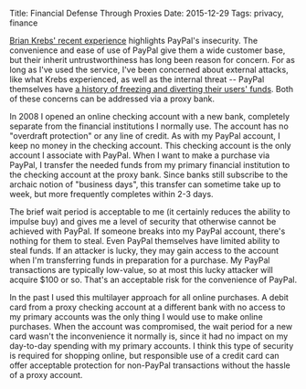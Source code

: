 Title: Financial Defense Through Proxies
Date: 2015-12-29
Tags: privacy, finance

[Brian Krebs' recent experience](http://krebsonsecurity.com/2015/12/2016-reality-lazy-authentication-still-the-norm/) highlights PayPal's insecurity. The convenience and ease of use of PayPal give them a wide customer base, but their inherit untrustworthiness has long been reason for concern. For as long as I've used the service, I've been concerned about external attacks, like what Krebs experienced, as well as the internal threat -- PayPal themselves have [a history of freezing and diverting their users' funds](http://www.paypalsucks.com/). Both of these concerns can be addressed via a proxy bank.

In 2008 I opened an online checking account with a new bank, completely separate from the financial institutions I normally use. The account has no "overdraft protection" or any line of credit. As with my PayPal account, I keep no money in the checking account. This checking account is the only account I associate with PayPal. When I want to make a purchase via PayPal, I transfer the needed funds from my primary financial institution to the checking account at the proxy bank. Since banks still subscribe to the archaic notion of "business days", this transfer can sometime take up to week, but more frequently completes within 2-3 days.

The brief wait period is acceptable to me (it certainly reduces the ability to impulse buy) and gives me a level of security that otherwise cannot be achieved with PayPal. If someone breaks into my PayPal account, there's nothing for them to steal. Even PayPal themselves have limited ability to steal funds. If an attacker is lucky, they may gain access to the account when I'm transferring funds in preparation for a purchase. My PayPal transactions are typically low-value, so at most this lucky attacker will acquire $100 or so. That's an acceptable risk for the convenience of PayPal.

In the past I used this multilayer approach for all online purchases. A debit card from a proxy checking account at a different bank with no access to my primary accounts was the only thing I would use to make online purchases. When the account was compromised, the wait period for a new card wasn't the inconvenience it normally is, since it had no impact on my day-to-day spending with my primary accounts. I think this type of security is required for shopping online, but responsible use of a credit card can offer acceptable protection for non-PayPal transactions without the hassle of a proxy account.

